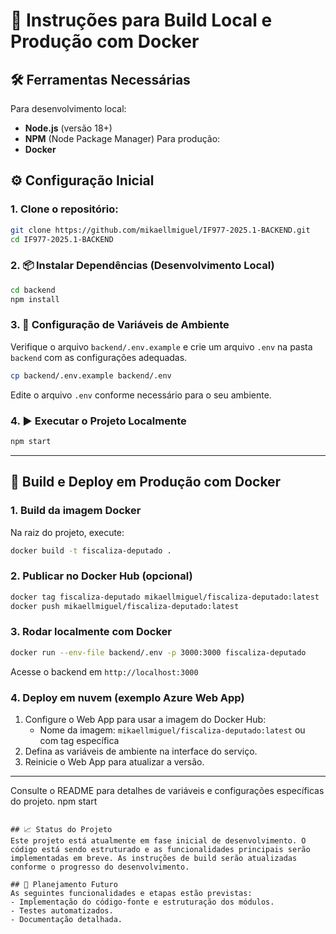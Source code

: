 # 🚀 Instruções para Build Local e Produção com Docker

## 🛠️ Ferramentas Necessárias
Para desenvolvimento local:
- **Node.js** (versão 18+)
- **NPM** (Node Package Manager)
Para produção:
- **Docker**

## ⚙️ Configuração Inicial
### 1. **Clone o repositório**:
```bash
git clone https://github.com/mikaellmiguel/IF977-2025.1-BACKEND.git
cd IF977-2025.1-BACKEND
```

### 2. 📦 Instalar Dependências (Desenvolvimento Local)
```bash
cd backend
npm install
```

### 3. 🔑 Configuração de Variáveis de Ambiente
Verifique o arquivo `backend/.env.example` e crie um arquivo `.env` na pasta `backend` com as configurações adequadas.
```bash
cp backend/.env.example backend/.env
```
Edite o arquivo `.env` conforme necessário para o seu ambiente.

### 4. ▶️ Executar o Projeto Localmente
```bash
npm start
```

---

## 🚢 Build e Deploy em Produção com Docker

### 1. Build da imagem Docker
Na raiz do projeto, execute:
```bash
docker build -t fiscaliza-deputado .
```

### 2. Publicar no Docker Hub (opcional)
```bash
docker tag fiscaliza-deputado mikaellmiguel/fiscaliza-deputado:latest
docker push mikaellmiguel/fiscaliza-deputado:latest
```

### 3. Rodar localmente com Docker
```bash
docker run --env-file backend/.env -p 3000:3000 fiscaliza-deputado
```
Acesse o backend em `http://localhost:3000`

### 4. Deploy em nuvem (exemplo Azure Web App)
1. Configure o Web App para usar a imagem do Docker Hub:
	- Nome da imagem: `mikaellmiguel/fiscaliza-deputado:latest` ou com tag específica
2. Defina as variáveis de ambiente na interface do serviço.
3. Reinicie o Web App para atualizar a versão.

---
Consulte o README para detalhes de variáveis e configurações específicas do projeto.
npm start
```

## 📈 Status do Projeto
Este projeto está atualmente em fase inicial de desenvolvimento. O código está sendo estruturado e as funcionalidades principais serão implementadas em breve. As instruções de build serão atualizadas conforme o progresso do desenvolvimento.

## 📝 Planejamento Futuro
As seguintes funcionalidades e etapas estão previstas:
- Implementação do código-fonte e estruturação dos módulos.
- Testes automatizados.
- Documentação detalhada.